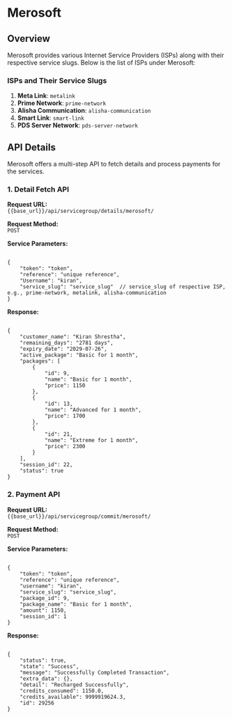# Merosoft 


## Overview

Merosoft provides various Internet Service Providers (ISPs) along with their respective service slugs. Below is the list of ISPs under Merosoft:

### ISPs and Their Service Slugs

1. **Meta Link**: `metalink`
2. **Prime Network**: `prime-network`
3. **Alisha Communication**: `alisha-communication`
4. **Smart Link**: `smart-link`
5. **PDS Server Network**: `pds-server-network`

## API Details

Merosoft offers a multi-step API to fetch details and process payments for the services.

### 1. Detail Fetch API

**Request URL:**  
`{{base_url}}/api/servicegroup/details/merosoft/`

**Request Method:**  
`POST`

**Service Parameters:**

<pre><code class="json">
{
    "token": "token",
    "reference": "unique reference",
    "Username": "kiran",
    "service_slug": "service_slug"  // service_slug of respective ISP, e.g., prime-network, metalink, alisha-communication
}
</code></pre>

**Response:**

<pre><code class="json">
{
    "customer_name": "Kiran Shrestha",
    "remaining_days": "2781 days",
    "expiry_date": "2029-07-26",
    "active_package": "Basic for 1 month",
    "packages": [
        {
            "id": 9,
            "name": "Basic for 1 month",
            "price": 1150
        },
        {
            "id": 13,
            "name": "Advanced for 1 month",
            "price": 1700
        },
        {
            "id": 21,
            "name": "Extreme for 1 month",
            "price": 2300
        }
    ],
    "session_id": 22,
    "status": true
}
</code></pre>

### 2. Payment API

**Request URL:**  
`{{base_url}}/api/servicegroup/commit/merosoft/`

**Request Method:**  
`POST`

**Service Parameters:**

<pre><code class="json">
{
    "token": "token",
    "reference": "unique reference",
    "username": "kiran",
    "service_slug": "service_slug",
    "package_id": 9,
    "package_name": "Basic for 1 month",
    "amount": 1150,
    "session_id": 1
}
</code></pre>

**Response:**

<pre><code class="json">
{
    "status": true,
    "state": "Success",
    "message": "Successfully Completed Transaction",
    "extra_data": {},
    "detail": "Recharged Successfully",
    "credits_consumed": 1150.0,
    "credits_available": 9999919624.3,
    "id": 29256
}
</code></pre>
